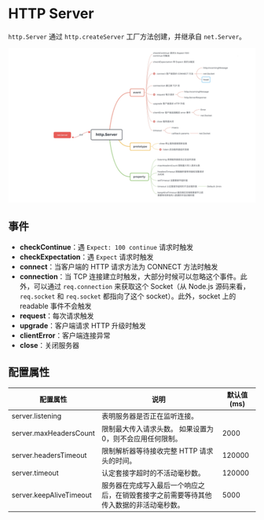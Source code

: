 # HTTP Server

`http.Server` 通过 `http.createServer` 工厂方法创建，并继承自 `net.Server`。

![HTTP Server](../snapshots/http-server.jpg)

## 事件

- **checkContinue**：遇 `Expect: 100 continue` 请求时触发
- **checkExpectation**：遇 `Expect` 请求时触发
- **connect**：当客户端的 HTTP 请求方法为 CONNECT 方法时触发
- **connection**：当 TCP 连接建立时触发，大部分时候可以忽略这个事件。此外，可以通过 `req.connection` 来获取这个 Socket（从 Node.js 源码来看，`req.socket` 和 `req.socket` 都指向了这个 socket）。此外，socket 上的 readable 事件不会触发
- **request**：每次请求触发
- **upgrade**：客户端请求 HTTP 升级时触发
- **clientError**：客户端连接异常
- **close**：关闭服务器

## 配置属性

| 配置属性                | 说明                                                                                   | 默认值(ms) |
| ----------------------- | -------------------------------------------------------------------------------------- | ---------- |
| server.listening        | 表明服务器是否正在监听连接。                                                           |            |
| server.maxHeadersCount  | 限制最大传入请求头数。 如果设置为 0，则不会应用任何限制。                              | 2000       |
| server.headersTimeout   | 限制解析器等待接收完整 HTTP 请求头的时间。                                             | 120000     |
| server.timeout          | 认定套接字超时的不活动毫秒数。                                                         | 120000     |
| server.keepAliveTimeout | 服务器在完成写入最后一个响应之后，在销毁套接字之前需要等待其他传入数据的非活动毫秒数。 | 5000       |

